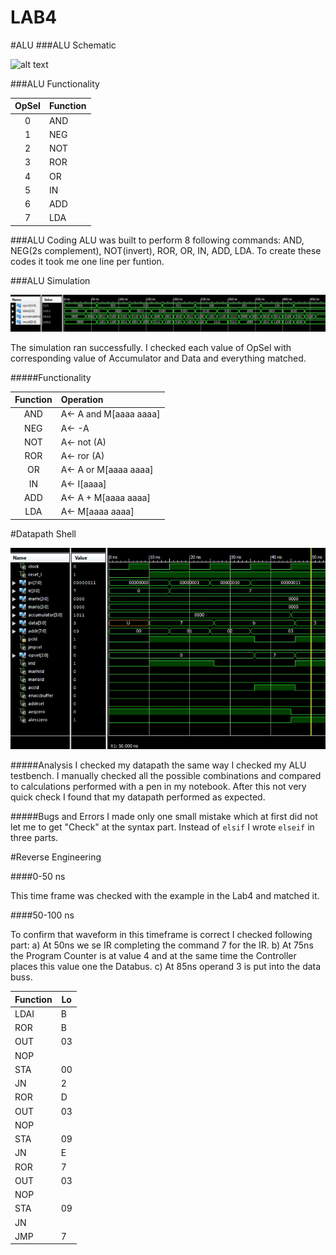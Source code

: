 LAB4
====
#ALU
###ALU Schematic 

![alt text](http://s27.postimg.org/a0l3aeehv/2014_04_14_22_05_08.jpg)

###ALU Functionality 

| OpSel| Function 
|:----:|:----
| 0 | AND
| 1 | NEG
| 2 | NOT
| 3 | ROR
| 4 | OR
| 5 | IN 
| 6 | ADD
| 7 | LDA

###ALU Coding
ALU was built to perform 8 following commands: AND, NEG(2s complement), NOT(invert), ROR, OR, IN, ADD, LDA. To create these codes it took me one line per funtion. 

###ALU Simulation

![alt text](https://raw.githubusercontent.com/gytenis98/LAB4/master/Capture.JPG)

The simulation ran successfully. I checked each value of OpSel with corresponding value of Accumulator and Data and everything matched. 

#####Functionality 

| Function | Operation
|:----:|:----
| AND  | A<- A and M[aaaa aaaa]
| NEG  | A<- -A
| NOT  | A<- not (A)
| ROR  | A<- ror (A)
| OR   | A<- A or M[aaaa aaaa]
| IN   | A<- I[aaaa]
| ADD  | A<- A + M[aaaa aaaa]
| LDA  | A<- M[aaaa aaaa]

#Datapath Shell

![alt text](https://raw.githubusercontent.com/gytenis98/LAB4/master/Datapath_screen.JPG)

#####Analysis
I checked my datapath the same way I checked my ALU testbench. I manually checked all the possible combinations and compared to calculations performed with a pen in my notebook. After this not very quick check I found that my datapath performed as expected.

#####Bugs and Errors
I made only one small mistake which at first did not let me to get "Check" at the syntax part. Instead of `elsif` I wrote `elseif` in three parts. 

#Reverse Engineering

####0-50 ns

This time frame was checked with the example in the Lab4 and matched it.

####50-100 ns

To confirm that waveform in this timeframe is correct I checked following part:
a) At 50ns we se IR completing the command 7 for the IR.
b) At 75ns the Program Counter is at value 4 and at the same time the Controller places this value one the Databus.
c) At 85ns operand 3 is put into the data buss.

| Function | Lo      | 
|---------|---------------|
| LDAI        | B             | 
| ROR         |	B             | 
| OUT         | 03            |  
| NOP         |               | 
| STA         | 00            |
| JN          | 2             | 
| ROR         | D             | 
| OUT         | 03            | 
| NOP	      |   	      |
| STA         | 09            |
| JN          | E             |
| ROR         | 7             |
| OUT         | 03            |
| NOP         |               |
| STA         | 09            |
| JN          |               |
| JMP         | 7             |
